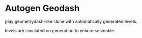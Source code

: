 # Autogen Geodash

play geometrydash-like clone with automatically generated levels.

levels are simulated on generation to ensure solveable.
